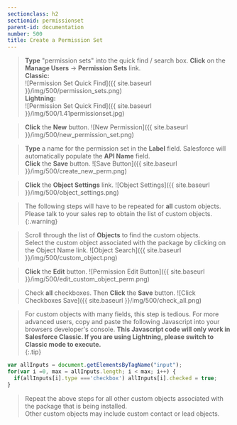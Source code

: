 ```yaml
---
sectionclass: h2
sectionid: permissionset
parent-id: documentation
number: 500
title: Create a Permission Set
---
```

>**Type** "permission sets" into the quick find / search box. **Click** on the **Manage Users** -> **Permission Sets** link.  
>**Classic:**  
![Permission Set Quick Find]({{ site.baseurl }}/img/500/permission_sets.png)  
**Lightning:**  
![Permission Set Quick Find]({{ site.baseurl }}/img/500/1.41permissionset.jpg)  

>**Click** the **New** button.
![New Permission]({{ site.baseurl }}/img/500/new_permission_set.png)

>**Type** a name for the permission set in the **Label** field.  Salesforce will automatically populate the **API Name** field.  
**Click** the **Save** button.
![Save Button]({{ site.baseurl }}/img/500/create_new_perm.png)

>**Click** the **Object Settings** link.
![Object Settings]({{ site.baseurl }}/img/500/object_settings.png)

>The following steps will have to be repeated for __all__ custom objects.  Please talk to your sales rep to obtain the list of custom objects.  
{:.warning}  

>Scroll through the list of **Objects** to find the custom objects.  
>Select the custom object associated with the package by clicking on the Object Name link.
![Object Search]({{ site.baseurl }}/img/500/custom_object.png)  

>**Click** the **Edit** button.
![Permission Edit Button]({{ site.baseurl }}/img/500/edit_custom_object_perm.png)

>Check **all** checkboxes. Then **Click** the **Save** button.
![Click Checkboxes Save]({{ site.baseurl }}/img/500/check_all.png)

>For custom objects with many fields, this step is tedious. For more advanced users, copy and paste the following Javascript into your browsers developer's console.  __This Javascript code will only work in Salesforce Classic.  If you are using Lightning, please switch to Classic mode to execute.__  
{:.tip}
```javascript
var allInputs = document.getElementsByTagName("input");  
for(var i =0, max = allInputs.length; i < max; i++) {  
  if(allInputs[i].type ==='checkbox') allInputs[i].checked = true;  
}
```  

>Repeat the above steps for all other custom objects associated with the package that is being installed.  
>Other custom objects may include custom contact or lead objects.
